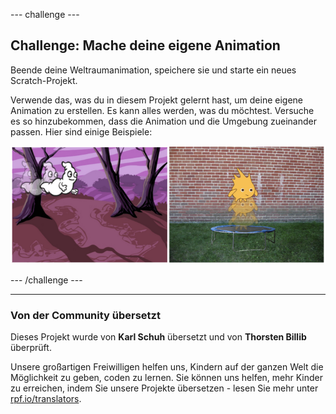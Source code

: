 --- challenge ---

## Challenge: Mache deine eigene Animation

Beende deine Weltraumanimation, speichere sie und starte ein neues Scratch-Projekt.

Verwende das, was du in diesem Projekt gelernt hast, um deine eigene Animation zu erstellen. Es kann alles werden, was du möchtest. Versuche es so hinzubekommen, dass die Animation und die Umgebung zueinander passen. Hier sind einige Beispiele:

![screenshot](images/space-egs.png)

--- /challenge ---
***
### Von der Community übersetzt 

Dieses Projekt wurde von **Karl Schuh** übersetzt und von **Thorsten Billib** überprüft. 

Unsere großartigen Freiwilligen helfen uns, Kindern auf der ganzen Welt die Möglichkeit zu geben, coden zu lernen. Sie können uns helfen, mehr Kinder zu erreichen, indem Sie unsere Projekte übersetzen - lesen Sie mehr unter [rpf.io/translators](https://rpf.io/translators).
